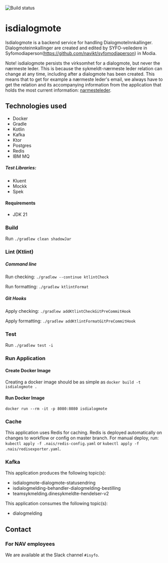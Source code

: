 ![Build status](https://github.com/navikt/isdialogmote/workflows/main/badge.svg?branch=master)

# isdialogmote

Isdialogmote is a backend service for handling DialogmoteInnkallinger. Dialogmoteinnkallinger are created and edited by
SYFO-veiledere in Syfomodiaperson(https://github.com/navikt/syfomodiaperson) in Modia.

Note! isdialogmote persists the virksomhet for a dialogmote, but never the nærmeste leder. This is because the
sykmeldt-nærmeste leder relation can change at any time, including after a dialogmote has been created. This means that
to get for example a nærmeste leder's email, we always have to get the relation and its accompanying information from
the application that holds the most current information: [narmesteleder](https://github.com/navikt/narmesteleder).

## Technologies used

* Docker
* Gradle
* Kotlin
* Kafka
* Ktor
* Postgres
* Redis
* IBM MQ

##### Test Libraries:

* Kluent
* Mockk
* Spek

#### Requirements

* JDK 21

### Build

Run `./gradlew clean shadowJar`

### Lint (Ktlint)

##### Command line

Run checking: `./gradlew --continue ktlintCheck`

Run formatting: `./gradlew ktlintFormat`

##### Git Hooks

Apply checking: `./gradlew addKtlintCheckGitPreCommitHook`

Apply formatting: `./gradlew addKtlintFormatGitPreCommitHook`

### Test

Run `./gradlew test -i`

### Run Application

#### Create Docker Image

Creating a docker image should be as simple as `docker build -t isdialogmote .`

#### Run Docker Image

`docker run --rm -it -p 8080:8080 isdialogmote`

### Cache

This application uses Redis for caching. Redis is deployed automatically on changes to workflow or config on master
branch. For manual deploy, run: `kubectl apply -f .nais/redis-config.yaml`
or `kubectl apply -f .nais/redisexporter.yaml`.

### Kafka

This application produces the following topic(s):

* isdialogmote-dialogmote-statusendring
* isdialogmelding-behandler-dialogmelding-bestilling
* teamsykmelding.dinesykmeldte-hendelser-v2

This application consumes the following topic(s):

* dialogmelding

## Contact

### For NAV employees

We are available at the Slack channel `#isyfo`.
